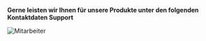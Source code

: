 <strong>Gerne leisten wir Ihnen für unsere Produkte unter den folgenden Kontaktdaten Support</strong>
<div class="row">
<div class="col-md-2">
<img src="https://www.evosec.de/files/2812/9715/1896/Support.jpg" alt="Mitarbeiter">
</div>